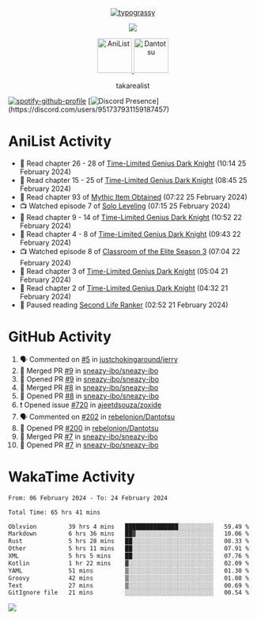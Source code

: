
<div align="center">
<a href="https://github.com/kawarimidoll/typograssy">
    <img alt="typograssy" src="https://typograssy.deno.dev/api?text=%E3%82%B8%E3%83%A7%E3%83%B3%E3%81%A7%E3%81%99%E3%80%82%E3%81%93%E3%82%93%E3%81%AB%E3%81%A1%E3%81%AF%20%20%5E%5E%20sup%20iam%20ibo%20--&&l0=none&l1=82d9d0&l2=027353&l3=038c4c&l4=01402e&bg=none&frame=none&speed=100&comment=">
</a>
</div>
<p align="center">
  <a href="https://skillicons.dev">
    <img src="https://skillicons.dev/icons?i=vscode,html,androidstudio,mysql,rust,python" />
  </a>
</p>

<p align="center">    
    <a href="https://anilist.co/user/ibo/">
      <img src="https://cdn.discordapp.com/attachments/952538817880018944/1205219416065712178/a_f54f910e2add364a3da3bb2f2fce0c72.gif?ex=65d7930c&is=65c51e0c&hm=9005f405718eef845dce134539f2fcaa1e07f6d8a2f1674db63f2fade2df09a4&" alt="AniList" style="width: 70px; height: auto;">
    </a>  
    <a href="https://discord.gg/4HPZ5nAWwM">
      <img src="https://cdn.discordapp.com/attachments/952538817880018944/1205223909918642247/Image_resizer.gif?ex=65d7973c&is=65c5223c&hm=bbc85d63f50fce49a6b7809df28d525baade2090fc305fbd0094bd24cd34cf56&" alt="Dantotsu" style="width: 70px; height: auto;">
    </a>
</p>

<p align="center">
takarealist
</p>

[![spotify-github-profile](https://spotify-github-profile.vercel.app/api/view?uid=216np2gahwfhcjozqmzomew7i&cover_image=true&theme=novatorem&show_offline=true&background_color=121212&interchange=false&bar_color=53b14f&bar_color_cover=true)](https://spotify-github-profile.vercel.app/api/view?uid=216np2gahwfhcjozqmzomew7i&redirect=true)
[![Discord Presence](https://lanyard-profile-readme.vercel.app/api/951737931159187457?theme=dark&bg=Oe1116&animated=false&hideDiscrim=true&borderRadius=30px&idleMessage=currently%20offline...)](https://discord.com/users/951737931159187457)


# AniList Activity

<!-- ANILIST_ACTIVITY:start -->

-   📖 Read chapter 26 - 28 of [Time-Limited Genius Dark Knight](https://anilist.co/manga/165182) (10:14 25 February 2024)
-   📖 Read chapter 15 - 25 of [Time-Limited Genius Dark Knight](https://anilist.co/manga/165182) (08:45 25 February 2024)
-   📖 Read chapter 93 of [Mythic Item Obtained](https://anilist.co/manga/151025) (07:22 25 February 2024)
-   📺 Watched episode 7 of [Solo Leveling](https://anilist.co/anime/151807) (07:15 25 February 2024)
-   📖 Read chapter 9 - 14 of [Time-Limited Genius Dark Knight](https://anilist.co/manga/165182) (10:52 22 February 2024)
-   📖 Read chapter 4 - 8 of [Time-Limited Genius Dark Knight](https://anilist.co/manga/165182) (09:43 22 February 2024)
-   📺 Watched episode 8 of [Classroom of the Elite Season 3](https://anilist.co/anime/146066) (07:04 22 February 2024)
-   📖 Read chapter 3 of [Time-Limited Genius Dark Knight](https://anilist.co/manga/165182) (05:04 21 February 2024)
-   📖 Read chapter 2 of [Time-Limited Genius Dark Knight](https://anilist.co/manga/165182) (04:32 21 February 2024)
-   📖 Paused reading [Second Life Ranker](https://anilist.co/manga/109957) (02:52 21 February 2024)

<!-- ANILIST_ACTIVITY:end -->

# GitHub Activity

<!--START_SECTION:activity-->
1. 🗣 Commented on [#5](https://github.com/justchokingaround/jerry/issues/5#issuecomment-1962271249) in [justchokingaround/jerry](https://github.com/justchokingaround/jerry)
2. 🎉 Merged PR [#9](https://github.com/sneazy-ibo/sneazy-ibo/pull/9) in [sneazy-ibo/sneazy-ibo](https://github.com/sneazy-ibo/sneazy-ibo)
3. 💪 Opened PR [#9](https://github.com/sneazy-ibo/sneazy-ibo/pull/9) in [sneazy-ibo/sneazy-ibo](https://github.com/sneazy-ibo/sneazy-ibo)
4. 🎉 Merged PR [#8](https://github.com/sneazy-ibo/sneazy-ibo/pull/8) in [sneazy-ibo/sneazy-ibo](https://github.com/sneazy-ibo/sneazy-ibo)
5. 💪 Opened PR [#8](https://github.com/sneazy-ibo/sneazy-ibo/pull/8) in [sneazy-ibo/sneazy-ibo](https://github.com/sneazy-ibo/sneazy-ibo)
6. ❗ Opened issue [#720](https://github.com/ajeetdsouza/zoxide/issues/720) in [ajeetdsouza/zoxide](https://github.com/ajeetdsouza/zoxide)
7. 🗣 Commented on [#202](https://github.com/rebelonion/Dantotsu/pull/202#issuecomment-1953089687) in [rebelonion/Dantotsu](https://github.com/rebelonion/Dantotsu)
8. 💪 Opened PR [#200](https://github.com/rebelonion/Dantotsu/pull/200) in [rebelonion/Dantotsu](https://github.com/rebelonion/Dantotsu)
9. 🎉 Merged PR [#7](https://github.com/sneazy-ibo/sneazy-ibo/pull/7) in [sneazy-ibo/sneazy-ibo](https://github.com/sneazy-ibo/sneazy-ibo)
10. 💪 Opened PR [#7](https://github.com/sneazy-ibo/sneazy-ibo/pull/7) in [sneazy-ibo/sneazy-ibo](https://github.com/sneazy-ibo/sneazy-ibo)
<!--END_SECTION:activity-->

# WakaTime Activity

<!--START_SECTION:waka-->

```txt
From: 06 February 2024 - To: 24 February 2024

Total Time: 65 hrs 41 mins

Oblxvion         39 hrs 4 mins   ███████████████░░░░░░░░░░   59.49 %
Markdown         6 hrs 36 mins   ██▓░░░░░░░░░░░░░░░░░░░░░░   10.06 %
Rust             5 hrs 28 mins   ██░░░░░░░░░░░░░░░░░░░░░░░   08.33 %
Other            5 hrs 11 mins   ██░░░░░░░░░░░░░░░░░░░░░░░   07.91 %
XML              5 hrs 5 mins    ██░░░░░░░░░░░░░░░░░░░░░░░   07.76 %
Kotlin           1 hr 22 mins    ▓░░░░░░░░░░░░░░░░░░░░░░░░   02.09 %
YAML             51 mins         ▒░░░░░░░░░░░░░░░░░░░░░░░░   01.30 %
Groovy           42 mins         ▒░░░░░░░░░░░░░░░░░░░░░░░░   01.08 %
Text             27 mins         ▒░░░░░░░░░░░░░░░░░░░░░░░░   00.69 %
GitIgnore file   21 mins         ░░░░░░░░░░░░░░░░░░░░░░░░░   00.54 %
```

<!--END_SECTION:waka-->

![](https://komarev.com/ghpvc/?username=sneazy-ibo&color=ff6e00&label=Counter&abbreviated=true)
